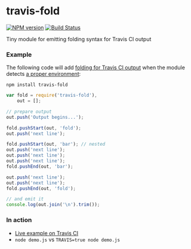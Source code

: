 travis-fold
===========

[![NPM version](https://badge.fury.io/js/travis-fold.png)](http://badge.fury.io/js/travis-fold)
[![Build Status](https://api.travis-ci.org/macbre/travis-fold.png)](http://travis-ci.org/macbre/travis-fold)

Tiny module for emitting folding syntax for Travis CI output

### Example

The following code will add [folding for Travis CI output](http://about.travis-ci.org/blog/2013-05-22-improving-build-visibility-log-folds/) when the module detects [a proper environment](http://about.travis-ci.org/docs/user/ci-environment/#Environment-variables):

```
npm install travis-fold
```

```js
var fold = require('travis-fold'),
	out = [];

// prepare output
out.push('Output begins...');

fold.pushStart(out, 'fold');
out.push('next line');

fold.pushStart(out, 'bar'); // nested
out.push('next line');
out.push('next line');
out.push('next line');
fold.pushEnd(out, 'bar');

out.push('next line');
out.push('next line');
fold.pushEnd(out, 'fold');

// and emit it
console.log(out.join('\n').trim());
```

### In action

* [Live example on Travis CI](https://travis-ci.org/macbre/travis-fold)
* ``node demo.js`` vs ``TRAVIS=true node demo.js``
